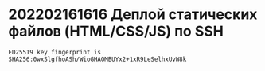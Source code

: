 # 202202161616 Деплой статических файлов (HTML/CSS/JS) по **SSH**

```
ED25519 key fingerprint is SHA256:0wxSlgfhoASh/WioGHAOMBUYx2+1xR9LeSelhxUvW8k
```
